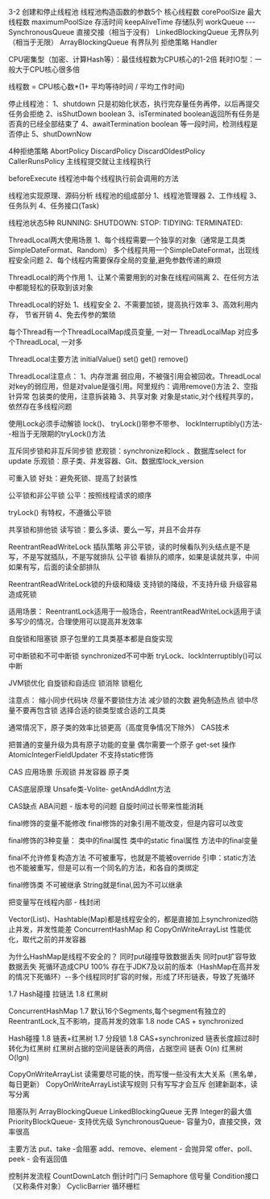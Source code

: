 3-2
    创建和停止线程池
        线程池构造函数的参数5个
        核心线程数 corePoolSize
        最大线程数 maximumPoolSize
        存活时间  keepAliveTime
        存储队列 workQueue ---SynchronousQueue 直接交接（相当于没有）
                             LinkedBlockingQueue 无界队列（相当于无限）
                             ArrayBlockingQueue 有界队列
        拒绝策略 Handler
        
        
CPU密集型（加密、计算Hash等）：最佳线程数为CPU核心的1-2倍
耗时IO型：一般大于CPU核心很多倍

线程数 = CPU核心数*(1+ 平均等待时间 / 平均工作时间)


停止线程池：
    1、shutdown 只是初始化状态，执行完存量任务再停，以后再提交任务会拒绝
    2、isShutDown boolean
    3、isTerminated boolean返回所有任务是否真的已经全部结束了
    4、awaitTermination boolean 等一段时间，检测线程是否停止
    5、shutDownNow 
    
    
4种拒绝策略
    AbortPolicy
    DiscardPolicy
    DiscardOldestPolicy
    CallerRunsPolicy 主线程提交就让主线程执行
    
beforeExecute
    线程池中每个线程执行前会调用的方法
    
线程池实现原理、源码分析
    线程池的组成部分
        1、线程池管理器
        2、工作线程
        3、任务队列
        4、任务接口(Task)
        
线程池状态5种
    RUNNING: 
    SHUTDOWN:
    STOP:
    TIDYING:
    TERMINATED:
    
    
    
ThreadLocal两大使用场景
    1、每个线程需要一个独享的对象（通常是工具类SimpleDateFormat、Random）
        多个线程共用一个SimpleDateFormat，出现线程安全问题
    2、每个线程内需要保存全局的变量,避免参数传递的麻烦
    

ThreadLocal的两个作用
    1、让某个需要用到的对象在线程间隔离
    2、在任何方法中都能轻松的获取到该对象
    
ThreadLocal的好处
    1、线程安全
    2、不需要加锁，提高执行效率
    3、高效利用内存， 节省开销
    4、免去传参的繁琐
    
每个Thread有一个ThreadLocalMap成员变量, 一对一
ThreadLocalMap 对应多个ThreadLocal, 一对多

ThreadLocal主要方法
    initialValue()
    set()
    get()
    remove()
    
ThreadLocal注意点：
    1、内存泄漏
    弱应用，不被强引用会被回收。ThreadLocal对key的弱应用，但是对value是强引用。阿里规约：调用remove()方法
    2、空指针异常
    包装类的使用，注意拆装箱
    3、共享对象
    对象是static,对个线程共享的，依然存在多线程问题
    
    
使用Lock必须手动解锁
    lock()、
    tryLock()带参不带参、
    lockInterruptibly()方法--相当于无限期的tryLock()方法
    
互斥同步锁和非互斥同步锁
    悲观锁：synchronize和lock 、数据库select for update
    乐观锁：原子类、并发容器、Git、数据库lock_version
    
可重入锁
    好处：避免死锁、提高了封装性
    
    
公平锁和非公平锁
    公平：按照线程请求的顺序
    
tryLock() 有特权，不遵循公平锁
    
    
共享锁和排他锁
    读写锁：要么多读、要么一写，并且不会并存
    
ReentrantReadWriteLock 插队策略
    非公平锁，读的时候看队列头结点是不是写，不是写就插队，不是写就排队
    公平锁 看排队的顺序，如果是读就共享，中间如果有写，后面的读全部排队
    
ReentrantReadWriteLock锁的升级和降级
    支持锁的降级，不支持升级
    升级容易造成死锁
    
   适用场景： ReentrantLock适用于一般场合，ReentrantReadWriteLock适用于读多写少的情况，合理使用可以提高并发效率
   
自旋锁和阻塞锁
    原子包里的工具类基本都是自旋实现
    
可中断锁和不可中断锁
    synchronized不可中断
    tryLock、lockInterruptibly()可以中断
    
JVM锁优化
    自旋锁和自适应
    锁消除
    锁粗化
   
   注意点：
   缩小同步代码块
   尽量不要锁住方法
   减少锁的次数
   避免制造热点
   锁中尽量不要再包含锁
   选择合适的锁类型或合适的工具类
   
   
通常情况下，原子类的效率比锁更高（高度竞争情况下除外） CAS技术

把普通的变量升级为具有原子功能的变量 偶尔需要一个原子 get-set 操作
    AtomicIntegerFieldUpdater
    不支持static修饰
    
    
CAS 应用场景
    乐观锁
    并发容器
    原子类
    
   CAS底层原理 Unsafe类-Volite- getAndAddInt方法
   
CAS缺点
    ABA问题 - 版本号的问题
    自旋时间过长带来性能消耗
    
final修饰的变量不能修改
final修饰的对象引用不能改变，但是内容可以改变

final修饰的3种变量：
    类中的final属性
    类中的static final属性
    方法中的final变量
    
final不允许修复构造方法
不可被重写，也就是不能被override    引申：static方法也不能被重写，但是可以有一个同名的方法，和各自的类绑定

final修饰类
    不可被继承 String就是final,因为不可以继承
    
    
把变量写在线程内部 - 栈封闭


Vector(List)、Hashtable(Map)都是线程安全的，都是直接加上synchronized防止并发，并发性能差
ConcurrentHashMap 和 CopyOnWriteArrayList 性能优化，取代之前的并发容器

为什么HashMap是线程不安全的？
    同时put碰撞导致数据丢失
    同时put扩容导致数据丢失
    死循环造成CPU 100%  存在于JDK7及以前的版本（HashMap在高并发的情况下死循环）--多个线程同时扩容的时候，形成了环形链表，导致了死循环
    
   1.7 Hash碰撞 拉链法  1.8 红黑树
   
   
ConcurrentHashMap
    1.7 默认16个Segments,每个segment有独立的ReentrantLock,互不影响，提高并发的效率
    1.8 node CAS + synchronized
    
   Hash碰撞 1.8 链表+红黑树
   1.7 分段锁 1.8 CAS+synchronized 链表长度超过8时转化为红黑树 红黑树占据的空间是链表的两倍，占据空间
   链表 O(n) 红黑树 O(lgn)
   
   
CopyOnWriteArrayList 读需要尽可能的快，而写慢一些没有太大关系（黑名单，每日更新）
CopyOnWriteArrayList读写规则
       只有写写才会互斥
       创建新副本，读写分离
       
阻塞队列
    ArrayBlockingQueue 
    LinkedBlockingQueue 无界 Integer的最大值
    PriorityBlockQueue- 支持优先级
    SynchronousQueue- 容量为0，直接交换，效率很高
    
   主要方法
        put、take  -会阻塞
        add、remove、element - 会抛异常
        offer、poll、peek - 会有返回值
        
        
控制并发流程
    CountDownLatch 倒计时门闩
    Semaphore 信号量
    Condition接口（又称条件对象）
    CyclicBarrier 循环栅栏
       